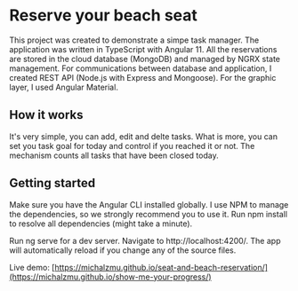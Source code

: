 # Reserve your beach seat

This project was created to demonstrate a simpe task manager. The application was written in TypeScript with Angular 11. All the reservations are stored in the cloud database (MongoDB) and managed by NGRX state management. For communications between database and application, I created REST API (Node.js with Express and Mongoose). For the graphic layer, I used Angular Material.

## How it works

It's very simple, you can add, edit and delte tasks. What is more, you can set you task goal for today and control if you reached it or not. The mechanism counts all tasks that have been closed today.

## Getting started

Make sure you have the Angular CLI installed globally. I use NPM to manage the dependencies, so we strongly recommend you to use it. Run npm install to resolve all dependencies (might take a minute).

Run ng serve for a dev server. Navigate to http://localhost:4200/. The app will automatically reload if you change any of the source files.

Live demo: [https://michalzmu.github.io/seat-and-beach-reservation/](https://michalzmu.github.io/show-me-your-progress/)

